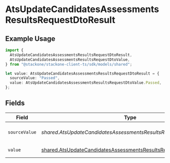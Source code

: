 # AtsUpdateCandidatesAssessmentsResultsRequestDtoResult

## Example Usage

```typescript
import {
  AtsUpdateCandidatesAssessmentsResultsRequestDtoResult,
  AtsUpdateCandidatesAssessmentsResultsRequestDtoValue,
} from "@stackone/stackone-client-ts/sdk/models/shared";

let value: AtsUpdateCandidatesAssessmentsResultsRequestDtoResult = {
  sourceValue: "Passed",
  value: AtsUpdateCandidatesAssessmentsResultsRequestDtoValue.Passed,
};
```

## Fields

| Field                                                                                                                                             | Type                                                                                                                                              | Required                                                                                                                                          | Description                                                                                                                                       | Example                                                                                                                                           |
| ------------------------------------------------------------------------------------------------------------------------------------------------- | ------------------------------------------------------------------------------------------------------------------------------------------------- | ------------------------------------------------------------------------------------------------------------------------------------------------- | ------------------------------------------------------------------------------------------------------------------------------------------------- | ------------------------------------------------------------------------------------------------------------------------------------------------- |
| `sourceValue`                                                                                                                                     | *shared.AtsUpdateCandidatesAssessmentsResultsRequestDtoSourceValue*                                                                               | :heavy_minus_sign:                                                                                                                                | The source value of the test result.                                                                                                              | Passed                                                                                                                                            |
| `value`                                                                                                                                           | [shared.AtsUpdateCandidatesAssessmentsResultsRequestDtoValue](../../../sdk/models/shared/atsupdatecandidatesassessmentsresultsrequestdtovalue.md) | :heavy_minus_sign:                                                                                                                                | The result of the test.                                                                                                                           | passed                                                                                                                                            |
